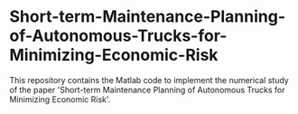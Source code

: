 # Short-term-Maintenance-Planning-of-Autonomous-Trucks-for-Minimizing-Economic-Risk
This repository contains the Matlab code to implement the numerical study of the paper 'Short-term Maintenance Planning of Autonomous Trucks for Minimizing Economic Risk'.
